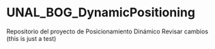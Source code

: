 # UNAL_BOG_DynamicPositioning
Repositorio del proyecto de Posicionamiento Dinámico
Revisar cambios (this is just a test)
